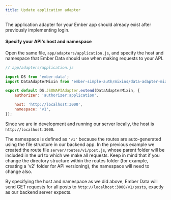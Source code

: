 ```yaml
---
title: Update application adapter
---
```


The application adapter for your Ember app should already exist after previously implementing login.

#### Specify your API's host and namespace

Open the same file, `app/adapters/application.js`, and specify the host and namespace that Ember Data should use when making requests to your API.

```javascript
// app/adapters/application.js

import DS from 'ember-data';
import DataAdapterMixin from 'ember-simple-auth/mixins/data-adapter-mixin';

export default DS.JSONAPIAdapter.extend(DataAdapterMixin, {
    authorizer: 'authorizer:application',

    host: 'http://localhost:3000',
    namespace: 'v1',
});
```

Since we are in development and running our server locally, the host is `http://localhost:3000`.

The namespace is defined as `'v1'` because the routes are auto-generated using the file structure in our backend app. In the previous example we created the route file `server/routes/v1/post.js`, whose parent folder will be included in the url to which we make all requests. Keep in mind that if you change the directory structure within the routes folder (for example, creating a 'v2' folder for API versioning), the namespace will need to change also.

By specifying the host and namespace as we did above, Ember Data will send GET requests for all posts to `http://localhost:3000/v1/posts`, exactly as our backend server expects.
